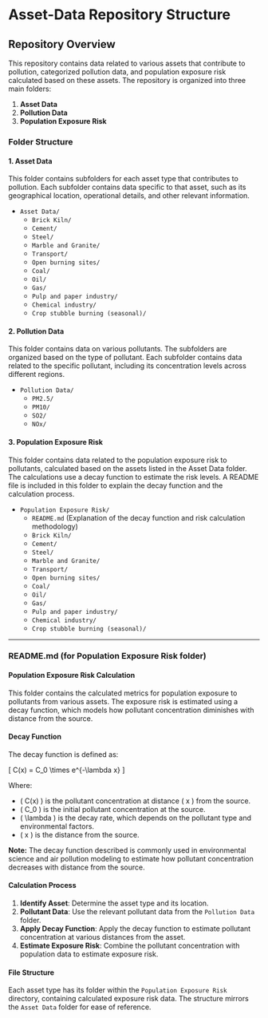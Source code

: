 # Asset-Data Repository Structure

## Repository Overview

This repository contains data related to various assets that contribute to pollution, categorized pollution data, and population exposure risk calculated based on these assets. The repository is organized into three main folders:

1. **Asset Data**
2. **Pollution Data**
3. **Population Exposure Risk**

### Folder Structure

#### 1. Asset Data

This folder contains subfolders for each asset type that contributes to pollution. Each subfolder contains data specific to that asset, such as its geographical location, operational details, and other relevant information.

- `Asset Data/`
  - `Brick Kiln/`
  - `Cement/`
  - `Steel/`
  - `Marble and Granite/`
  - `Transport/`
  - `Open burning sites/`
  - `Coal/`
  - `Oil/`
  - `Gas/`
  - `Pulp and paper industry/`
  - `Chemical industry/`
  - `Crop stubble burning (seasonal)/`

#### 2. Pollution Data

This folder contains data on various pollutants. The subfolders are organized based on the type of pollutant. Each subfolder contains data related to the specific pollutant, including its concentration levels across different regions.

- `Pollution Data/`
  - `PM2.5/`
  - `PM10/`
  - `SO2/`
  - `NOx/`

#### 3. Population Exposure Risk

This folder contains data related to the population exposure risk to pollutants, calculated based on the assets listed in the Asset Data folder. The calculations use a decay function to estimate the risk levels. A README file is included in this folder to explain the decay function and the calculation process.

- `Population Exposure Risk/`
  - `README.md` (Explanation of the decay function and risk calculation methodology)
  - `Brick Kiln/`
  - `Cement/`
  - `Steel/`
  - `Marble and Granite/`
  - `Transport/`
  - `Open burning sites/`
  - `Coal/`
  - `Oil/`
  - `Gas/`
  - `Pulp and paper industry/`
  - `Chemical industry/`
  - `Crop stubble burning (seasonal)/`

---

### README.md (for Population Exposure Risk folder)

#### Population Exposure Risk Calculation

This folder contains the calculated metrics for population exposure to pollutants from various assets. The exposure risk is estimated using a decay function, which models how pollutant concentration diminishes with distance from the source.

#### Decay Function

The decay function is defined as:

\[ C(x) = C_0 \times e^{-\lambda x} \]

Where:
- \( C(x) \) is the pollutant concentration at distance \( x \) from the source.
- \( C_0 \) is the initial pollutant concentration at the source.
- \( \lambda \) is the decay rate, which depends on the pollutant type and environmental factors.
- \( x \) is the distance from the source.

**Note:** The decay function described is commonly used in environmental science and air pollution modeling to estimate how pollutant concentration decreases with distance from the source.
#### Calculation Process

1. **Identify Asset**: Determine the asset type and its location.
2. **Pollutant Data**: Use the relevant pollutant data from the `Pollution Data` folder.
3. **Apply Decay Function**: Apply the decay function to estimate pollutant concentration at various distances from the asset.
4. **Estimate Exposure Risk**: Combine the pollutant concentration with population data to estimate exposure risk.

#### File Structure

Each asset type has its folder within the `Population Exposure Risk` directory, containing calculated exposure risk data. The structure mirrors the `Asset Data` folder for ease of reference.





